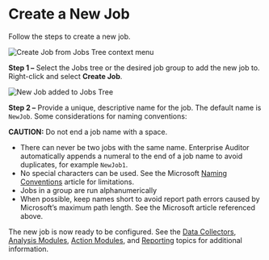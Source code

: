 # Create a New Job

Follow the steps to create a new job.

![Create Job from Jobs Tree context menu](/img/versioned_docs/accessanalyzer_11.6/accessanalyzer/admin/jobs/job/createjob.webp)

**Step 1 –** Select the Jobs tree or the desired job group to add the new job to. Right-click and
select **Create Job**.

![New Job added to Jobs Tree](/img/versioned_docs/accessanalyzer_11.6/accessanalyzer/admin/navigate/newjob.webp)

**Step 2 –** Provide a unique, descriptive name for the job. The default name is `NewJob`. Some
considerations for naming conventions:

**CAUTION:** Do not end a job name with a space.

- There can never be two jobs with the same name. Enterprise Auditor automatically appends a numeral
  to the end of a job name to avoid duplicates, for example `NewJob1`.
- No special characters can be used. See the Microsoft
  [Naming Conventions](https://learn.microsoft.com/en-us/windows/win32/fileio/naming-a-file#naming-conventions)
  article for limitations.
- Jobs in a group are run alphanumerically
- When possible, keep names short to avoid report path errors caused by Microsoft’s maximum path
  length. See the Microsoft article referenced above.

The new job is now ready to be configured. See the
[Data Collectors](/docs/accessanalyzer/11.6/admin/datacollector/overview.md),
[Analysis Modules](/docs/accessanalyzer/11.6/admin/analysis/overview.md),
[Action Modules](/docs/accessanalyzer/11.6/admin/action/overview.md),
and [Reporting](/docs/accessanalyzer/11.6/admin/report/overview.md)
topics for additional information.
